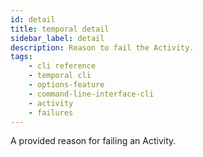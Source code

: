 ```yaml
---
id: detail
title: temporal detail
sidebar_label: detail
description: Reason to fail the Activity.
tags: 
    - cli reference
    - temporal cli
    - options-feature
    - command-line-interface-cli
    - activity
    - failures
---
```


A provided reason for failing an Activity.
